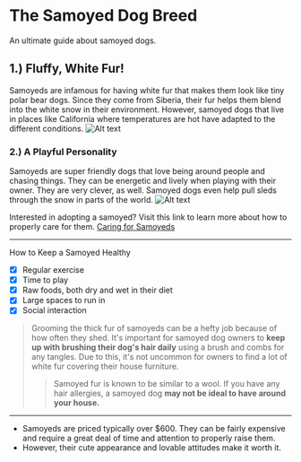 # The Samoyed Dog Breed 
An ultimate guide about samoyed dogs.
  
## 1.) Fluffy, White Fur!
  
 Samoyeds are infamous for having white fur that makes them look like tiny polar bear dogs. Since they come from Siberia, their fur helps them blend into the white snow in their environment. However, samoyed dogs that live in places like California where temperatures are hot have adapted to the different conditions.
![Alt text](https://live.staticflickr.com/8196/8372646429_ddf4d84177_b.jpg)

### 2.) A Playful Personality
Samoyeds are super friendly dogs that love being around people and chasing things. They can be energetic and lively when playing with their owner. They are very clever, as well. Samoyed dogs even help pull sleds through the snow in parts of the world. 
![Alt text](https://www.publicdomainpictures.net/pictures/40000/nahled/samoyed-dog-with-ball.jpg)


Interested in adopting a samoyed? Visit this link to learn more about how to properly care for them.
[Caring for Samoyeds](https://www.pdsa.org.uk/pet-help-and-advice/looking-after-your-pet/puppies-dogs/large-dogs/samoyed#:~:text=Samoyeds%20are%20very%20active%2C%20playful,to%20keep%20their%20brains%20active./ "Caring for Samoyeds")

* * *

How to Keep a Samoyed Healthy
 - [x] Regular exercise
 - [x] Time to play
 - [x] Raw foods, both dry and wet in their diet
 - [x] Large spaces to run in
 - [x] Social interaction

> Grooming the thick fur of samoyeds can be a hefty job because of how often they shed. It's important for samoyed dog owners to **keep up with brushing their dog's hair daily** using a brush and combs for any tangles. Due to this, it's not uncommon for owners to find a lot of white fur covering their house furniture.
>> Samoyed fur is known to be similar to a wool. If you have any hair allergies, a samoyed dog **may not be ideal to have around your house.**

* * *
+ Samoyeds are priced typically over $600. They can be fairly expensive and require a great deal of time and attention to properly raise them.
+ However, their cute appearance and lovable attitudes make it worth it.

